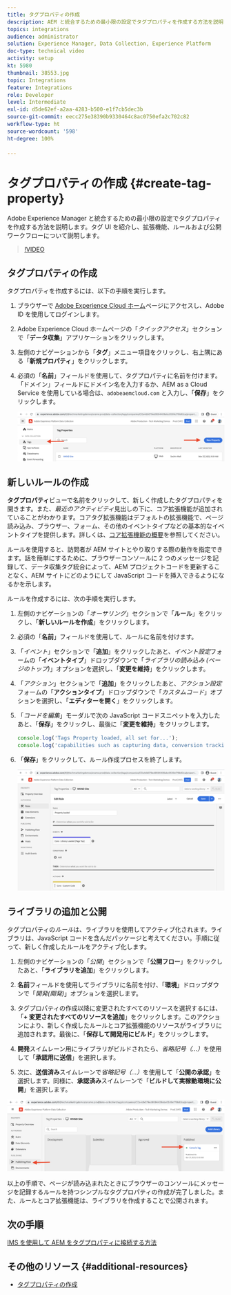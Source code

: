 ```yaml
---
title: タグプロパティの作成
description: AEM と統合するための最小限の設定でタグプロパティを作成する方法を説明します。タグ UI を紹介し、拡張機能、ルールおよび公開ワークフローについて説明します。
topics: integrations
audience: administrator
solution: Experience Manager, Data Collection, Experience Platform
doc-type: technical video
activity: setup
kt: 5980
thumbnail: 38553.jpg
topic: Integrations
feature: Integrations
role: Developer
level: Intermediate
exl-id: d5de62ef-a2aa-4283-b500-e1f7cb5dec3b
source-git-commit: eecc275e38390b9330464c8ac0750efa2c702c82
workflow-type: ht
source-wordcount: '598'
ht-degree: 100%

---
```


# タグプロパティの作成 {#create-tag-property}

Adobe Experience Manager と統合するための最小限の設定でタグプロパティを作成する方法を説明します。タグ UI を紹介し、拡張機能、ルールおよび公開ワークフローについて説明します。

>[!VIDEO](https://video.tv.adobe.com/v/38553?quality=12&learn=on)

## タグプロパティの作成

タグプロパティを作成するには、以下の手順を実行します。

1. ブラウザーで [Adobe Experience Cloud ホーム](https://experience.adobe.com/)ページにアクセスし、Adobe ID を使用してログインします。

1. Adobe Experience Cloud ホームページの「_クイックアクセス_」セクションで「**データ収集**」アプリケーションをクリックします。

1. 左側のナビゲーションから「**タグ**」メニュー項目をクリックし、右上隅にある「**新規プロパティ**」をクリックします。

1. 必須の「**名前**」フィールドを使用して、タグプロパティに名前を付けます。「ドメイン」フィールドにドメイン名を入力するか、AEM as a Cloud Service を使用している場合は、`adobeaemcloud.com` と入力し、「**保存**」をクリックします。

   ![タグプロパティ](assets/tag-properties.png)

## 新しいルールの作成

**タグプロパティ**&#x200B;ビューで名前をクリックして、新しく作成したタグプロパティを開きます。また、_最近のアクティビティ_&#x200B;見出しの下に、コア拡張機能が追加されていることがわかります。コアタグ拡張機能はデフォルトの拡張機能で、ページ読み込み、ブラウザー、フォーム、その他のイベントタイプなどの基本的なイベントタイプを提供します。詳しくは、[コア拡張機能の概要](https://experienceleague.adobe.com/docs/experience-platform/tags/extensions/client/core/overview.html?lang=ja)を参照してください。

ルールを使用すると、訪問者が AEM サイトとやり取りする際の動作を指定できます。話を簡単にするために、ブラウザーコンソールに 2 つのメッセージを記録して、データ収集タグ統合によって、AEM プロジェクトコードを更新することなく、AEM サイトにどのようにして JavaScript コードを挿入できるようになるかを示します。

ルールを作成するには、次の手順を実行します。

1. 左側のナビゲーションの「_オーサリング_」セクションで「**ルール**」をクリックし、「**新しいルールを作成**」をクリックします。

1. 必須の「**名前**」フィールドを使用して、ルールに名前を付けます。

1. 「_イベント_」セクションで「**追加**」をクリックしたあと、_イベント設定_&#x200B;フォームの「**イベントタイプ**」ドロップダウンで「_ライブラリの読み込み (ページのトップ)_」オプションを選択し、「**変更を維持**」をクリックします。

1. 「_アクション_」セクションで「**追加**」をクリックしたあと、_アクション設定_&#x200B;フォームの「**アクションタイプ**」ドロップダウンで「_カスタムコード_」オプションを選択し、「**エディターを開く**」をクリックします。

1. 「_コードを編集_」モーダルで次の JavaScript コードスニペットを入力したあと、「**保存**」をクリックし、最後に「**変更を維持**」をクリックします。

   ```javascript
   console.log('Tags Property loaded, all set for...');
   console.log('capabilities such as capturing data, conversion tracking and delivering unique and personalized experiences');
   ```

1. 「**保存**」をクリックして、ルール作成プロセスを終了します。

   ![新しいルール](assets/new-rule.png)

## ライブラリの追加と公開

タグプロパティの&#x200B;_ルール_&#x200B;は、ライブラリを使用してアクティブ化されます。ライブラリは、JavaScript コードを含んだパッケージと考えてください。手順に従って、新しく作成したルールをアクティブ化します。

1. 左側のナビゲーションの「_公開_」セクションで「**公開フロー**」をクリックしたあと、「**ライブラリを追加**」をクリックします。

1. **名前**&#x200B;フィールドを使用してライブラリに名前を付け、「**環境**」ドロップダウンで「_開発(開発)_」オプションを選択します。

1. タグプロパティの作成以降に変更されたすべてのリソースを選択するには、「**+ 変更されたすべてのリソースを追加**」をクリックします。このアクションにより、新しく作成したルールとコア拡張機能のリソースがライブラリに追加されます。最後に、「**保存して開発用にビルド**」をクリックします。

1. **開発**&#x200B;スイムレーン用にライブラリがビルドされたら、_省略記号（...）_&#x200B;を使用して「**承認用に送信**」を選択します。

1. 次に、**送信済み**&#x200B;スイムレーンで&#x200B;_省略記号（...）_&#x200B;を使用して「**公開の承認**」を選択します。同様に、**承認済み**&#x200B;スイムレーンで「**ビルドして実稼動環境に公開**」を選択します。

![公開済みライブラリ](assets/published-library.png)


以上の手順で、ページが読み込まれたときにブラウザーのコンソールにメッセージを記録するルールを持つシンプルなタグプロパティの作成が完了しました。また、ルールとコア拡張機能は、ライブラリを作成することで公開されます。

## 次の手順

[IMS を使用して AEM をタグプロパティに接続する方法](connect-aem-tag-property-using-ims.md)


## その他のリソース {#additional-resources}

* [タグプロパティの作成](https://experienceleague.adobe.com/docs/platform-learn/implement-in-websites/configure-tags/create-a-property.html?lang=ja)
